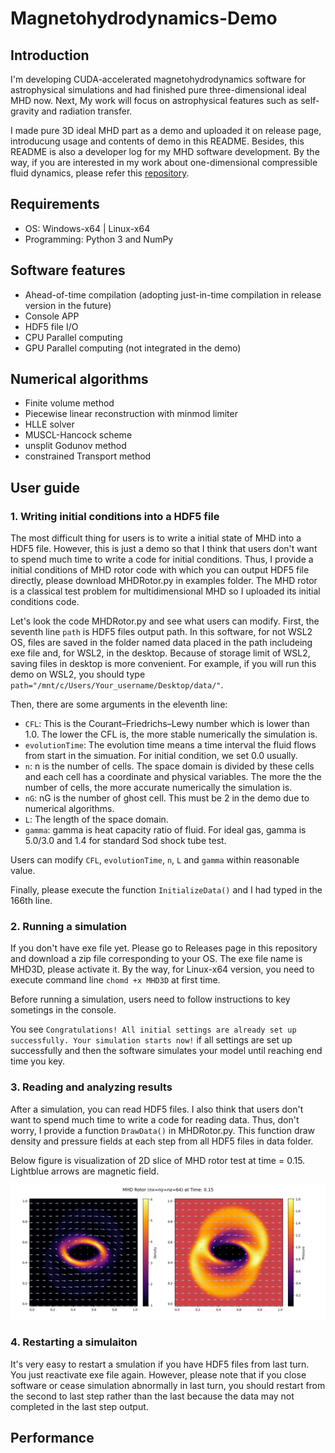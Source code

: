 # Magnetohydrodynamics-Demo
## Introduction
I'm developing CUDA-accelerated magnetohydrodynamics software for astrophysical simulations and had finished pure three-dimensional ideal MHD now.
Next, My work will focus on astrophysical features such as self-gravity and radiation transfer.

I made pure 3D ideal MHD part as a demo and uploaded it on release page, introducung usage and contents of demo in this README. Besides, this README is also a developer log for my MHD software development.
By the way, if you are interested in my work about one-dimensional compressible fluid dynamics, please refer this [repository](https://github.com/C-MCheng/CUDA-CompressibleFlow/).  
## Requirements
- OS: Windows-x64 | Linux-x64
- Programming: Python 3 and NumPy
## Software features
- Ahead-of-time compilation (adopting just-in-time compilation in release version in the future)
- Console APP
- HDF5 file I/O
- CPU Parallel computing
- GPU Parallel computing (not integrated in the demo)
## Numerical algorithms
- Finite volume method
- Piecewise linear reconstruction with minmod limiter
- HLLE solver
- MUSCL-Hancock scheme
- unsplit Godunov method
- constrained Transport method
## User guide
### 1. Writing initial conditions into a HDF5 file
The most difficult thing for users is to write a initial state of MHD into a HDF5 file. However, this is just a demo so that I think that users don't want to spend much time to write a code for initial conditions.
Thus, I provide a initial conditions of MHD rotor code with which you can output HDF5 file directly, please download MHDRotor.py in examples folder. The MHD rotor is a classical test problem for multidimensional MHD so I uploaded its initial conditions code.

Let's look the code MHDRotor.py and see what users can modify. 
First, the seventh line `path` is HDF5 files output path. In this software, for not WSL2 OS, files are saved in the folder named data placed in the path includeing exe file and, for WSL2, in the desktop.
Because of storage limit of WSL2, saving files in desktop is more convenient. For example, if you will run this demo on WSL2, you should type `path="/mnt/c/Users/Your_username/Desktop/data/"`.

Then, there are some arguments in the eleventh line:
- `CFL`: This is the Courant–Friedrichs–Lewy number which is lower than 1.0. The lower the CFL is, the more stable numerically the simulation is.
- `evolutionTime`: The evolution time means a time interval the fluid flows from start in the simuation. For initial condition, we set 0.0 usually.
- `n`: n is the number of cells. The space domain is divided by these cells and each cell has a coordinate and physical variables. The more the the number of cells, the more accurate numerically the simulation is.
- `nG`: nG is the number of ghost cell. This must be 2 in the demo due to numerical algorithms.
- `L`: The length of the space domain.
- `gamma`: gamma is heat capacity ratio of fluid. For ideal gas, gamma is 5.0/3.0 and 1.4 for standard Sod shock tube test.

Users can modify `CFL`, `evolutionTime`, `n`, `L` and `gamma` within reasonable value.

Finally, please execute the function `InitializeData()` and I had typed in the 166th line.
### 2. Running a simulation
If you don't have exe file yet. Please go to Releases page in this repository and download a zip file corresponding to your OS. The exe file name is MHD3D, please activate it.
By the way, for Linux-x64 version, you need to execute command line `chomd +x MHD3D` at first time. 

Before running a simulation, users need to follow instructions to key sometings in the console.

You see `Congratulations! All initial settings are already set up successfully. Your simulation starts now!` if all settings are set up successfully and then the software simulates your model until reaching end time you key. 
### 3. Reading and analyzing results
After a simulation, you can read HDF5 files. I also think that users don't want to spend much time to write a code for reading data. Thus, don't worry, I provide a function `DrawData()` in MHDRotor.py.
This function draw density and pressure fields at each step from all HDF5 files in data folder.

Below figure is visualization of 2D slice of MHD rotor test at time = 0.15. Lightblue arrows are magnetic field.

![](examples/MHDRotor.png)
### 4. Restarting a simulaiton
It's very easy to restart a smulation if you have HDF5 files from last turn. You just reactivate exe file again.
However, please note that if you close software or cease simulation abnormally in last turn, you should restart from the second to last step rather than the last because the data may not completed in the last step output.
## Performance
